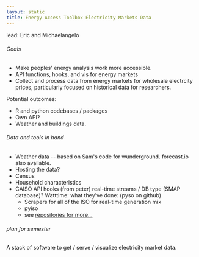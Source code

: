 ```yaml
---
layout: static
title: Energy Access Toolbox Electricity Markets Data
---
```

lead: Eric and Michaelangelo

###### Goals
- Make peoples' energy analysis work more accessible.
- API functions, hooks, and vis for energy markets
- Collect and process data from energy markets for wholesale electrcity prices, particularly focused on historical data for researchers.

Potential outcomes:
 - R and python codebases / packages
 - Own API?
 - Weather and buildings data.

###### Data and tools in hand
- Weather data -- based on Sam's code for wunderground.  forecast.io also available.  
- Hosting the data?  
- Census
- Household characteristics
- CAISO API hooks (from peter)
real-time streams / DB type (SMAP database)?
Watttime: what they've done: (pyso on github)
	- Scrapers for all of the ISO for real-time generation mix
	- pyiso
	- see [repositories for more...](https://github.com/WattTime)
###### plan for semester
A stack of software to get / serve / visualize electricity market data.
 
